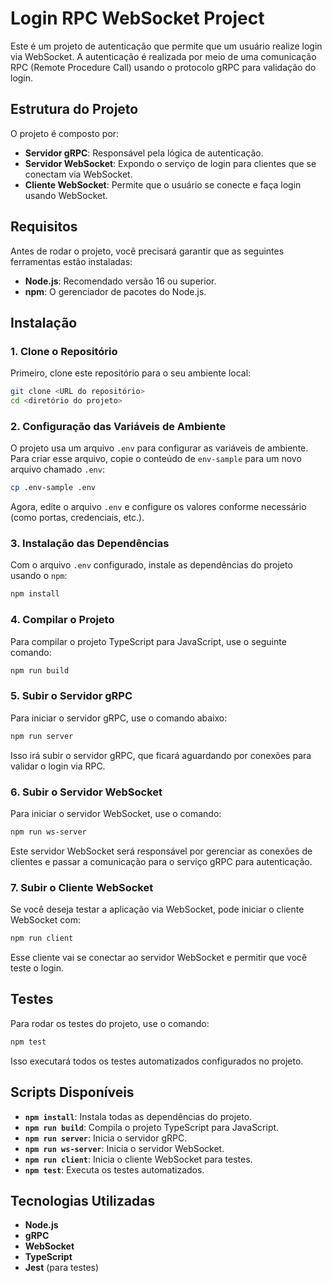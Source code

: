 # Login RPC WebSocket Project

Este é um projeto de autenticação que permite que um usuário realize login via WebSocket. A autenticação é realizada por meio de uma comunicação RPC (Remote Procedure Call) usando o protocolo gRPC para validação do login.

## Estrutura do Projeto

O projeto é composto por:

- **Servidor gRPC**: Responsável pela lógica de autenticação.
- **Servidor WebSocket**: Expondo o serviço de login para clientes que se conectam via WebSocket.
- **Cliente WebSocket**: Permite que o usuário se conecte e faça login usando WebSocket.

## Requisitos

Antes de rodar o projeto, você precisará garantir que as seguintes ferramentas estão instaladas:

- **Node.js**: Recomendado versão 16 ou superior.
- **npm**: O gerenciador de pacotes do Node.js.

## Instalação

### 1. Clone o Repositório

Primeiro, clone este repositório para o seu ambiente local:

```bash
git clone <URL do repositório>
cd <diretório do projeto>
```

### 2. Configuração das Variáveis de Ambiente

O projeto usa um arquivo `.env` para configurar as variáveis de ambiente. Para criar esse arquivo, copie o conteúdo de `env-sample` para um novo arquivo chamado `.env`:

```bash
cp .env-sample .env
```

Agora, edite o arquivo `.env` e configure os valores conforme necessário (como portas, credenciais, etc.).

### 3. Instalação das Dependências

Com o arquivo `.env` configurado, instale as dependências do projeto usando o `npm`:

```bash
npm install
```

### 4. Compilar o Projeto

Para compilar o projeto TypeScript para JavaScript, use o seguinte comando:

```bash
npm run build
```

### 5. Subir o Servidor gRPC

Para iniciar o servidor gRPC, use o comando abaixo:

```bash
npm run server
```

Isso irá subir o servidor gRPC, que ficará aguardando por conexões para validar o login via RPC.

### 6. Subir o Servidor WebSocket

Para iniciar o servidor WebSocket, use o comando:

```bash
npm run ws-server
```

Este servidor WebSocket será responsável por gerenciar as conexões de clientes e passar a comunicação para o serviço gRPC para autenticação.

### 7. Subir o Cliente WebSocket

Se você deseja testar a aplicação via WebSocket, pode iniciar o cliente WebSocket com:

```bash
npm run client
```

Esse cliente vai se conectar ao servidor WebSocket e permitir que você teste o login.

## Testes

Para rodar os testes do projeto, use o comando:

```bash
npm test
```

Isso executará todos os testes automatizados configurados no projeto.

## Scripts Disponíveis

- **`npm install`**: Instala todas as dependências do projeto.
- **`npm run build`**: Compila o projeto TypeScript para JavaScript.
- **`npm run server`**: Inicia o servidor gRPC.
- **`npm run ws-server`**: Inicia o servidor WebSocket.
- **`npm run client`**: Inicia o cliente WebSocket para testes.
- **`npm test`**: Executa os testes automatizados.

## Tecnologias Utilizadas

- **Node.js**
- **gRPC**
- **WebSocket**
- **TypeScript**
- **Jest** (para testes)
